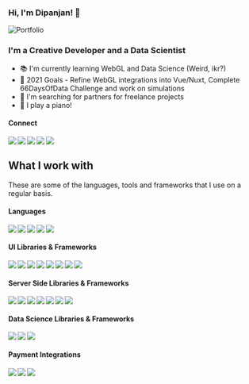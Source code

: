 ### Hi, I'm Dipanjan! 👋

![Portfolio](https://img.shields.io/website?down_message=%E2%96%BC&label=Portfolio&style=for-the-badge&up_message=%E2%96%B2&url=http%3A%2F%2Fdipanjande.com%2F)

<h3>I'm a Creative Developer and a <span>Data Scientist</span></h3>

- 📚 I'm currently learning WebGL and Data Science (Weird, ikr?)
- 🎯 2021 Goals - Refine WebGL integrations into Vue/Nuxt, Complete 66DaysOfData Challenge and work on simulations
- 🔭 I'm searching for partners for freelance projects
- 🎹 I play a piano!

#### Connect

<a href="https://www.linkedin.com/in/dipanjan131/"><img align="left" src="https://img.shields.io/badge/LinkedIn-1c1c1c?&logo=LinkedIn" /></a>
<a href="https://twitter.com/bacon_delight"><img align="left" src="https://img.shields.io/badge/Twitter-1c1c1c?&logo=Twitter" /></a>
<a href="https://www.instagram.com/bacon_delight/"><img align="left" src="https://img.shields.io/badge/Instagram-1c1c1c?&logo=Instagram" /></a>
<a href="mailto:dipanjan131@gmail.com"><img align="left" src="https://img.shields.io/badge/Email-1c1c1c?&logo=Gmail" /></a>
<a href="https://calendly.com/bacon_delight/15min"><img align="left" src="https://img.shields.io/badge/Schedule a Meeting-1c1c1c?&logo=Google Calendar" /></a>

<br/>

## What I work with

These are some of the languages, tools and frameworks that I use on a regular basis. 

#### Languages
<img align="left" src="https://img.shields.io/badge/JavaScript-1c1c1c?&logo=JavaScript" />
<img align="left" src="https://img.shields.io/badge/Python-1c1c1c?&logo=Python" />
<img align="left" src="https://img.shields.io/badge/WebGL-1c1c1c?&logo=WebGL" />
<img align="left" src="https://img.shields.io/badge/Lua-1c1c1c?&logo=Lua" />
<img align="left" src="https://img.shields.io/badge/Solidity-1c1c1c?&logo=Solidity" />

<br/>

#### UI Libraries & Frameworks
<img align="left" src="https://img.shields.io/badge/Vue-1c1c1c?&logo=Vue.js" />
<img align="left" src="https://img.shields.io/badge/Svelte-1c1c1c?&logo=Svelte" />
<img align="left" src="https://img.shields.io/badge/Angular-1c1c1c?&logo=Angular" />
<img align="left" src="https://img.shields.io/badge/ThreeJS-1c1c1c?&logo=Three.js" />
<img align="left" src="https://img.shields.io/badge/GreenSock-1c1c1c?&logo=GreenSock" />
<img align="left" src="https://img.shields.io/badge/TensorFlowJS-1c1c1c?&logo=TensorFlow" />
<img align="left" src="https://img.shields.io/badge/Electron-1c1c1c?&logo=Electron" />
<img align="left" src="https://img.shields.io/badge/Capacitor-1c1c1c?&logo=Capacitor" />

<br/>

#### Server Side Libraries & Frameworks
<img align="left" src="https://img.shields.io/badge/Flask-1c1c1c?&logo=Flask" />
<img align="left" src="https://img.shields.io/badge/Django-1c1c1c?&logo=Django" />
<img align="left" src="https://img.shields.io/badge/Express-1c1c1c?&logo=Express" />
<img align="left" src="https://img.shields.io/badge/GraphQL-1c1c1c?&logo=GraphQL" />
<img align="left" src="https://img.shields.io/badge/Firebase-1c1c1c?&logo=Firebase" />
<img align="left" src="https://img.shields.io/badge/Supabase-1c1c1c?&logo=Supabase" />
<img align="left" src="https://img.shields.io/badge/Apollo-1c1c1c?&logo=Apollo GraphQL" />

<br/>

#### Data Science Libraries & Frameworks
<img align="left" src="https://img.shields.io/badge/Tableau-1c1c1c?&logo=Tableau" />
<img align="left" src="https://img.shields.io/badge/TensorFlowJS-1c1c1c?&logo=TensorFlow" />
<img align="left" src="https://img.shields.io/badge/PyTorch-1c1c1c?&logo=PyTorch" />

<br/>

#### Payment Integrations
<img align="left" src="https://img.shields.io/badge/Stripe-1c1c1c?&logo=Stripe" />
<img align="left" src="https://img.shields.io/badge/PayPal-1c1c1c?&logo=PayPal" />
<img align="left" src="https://img.shields.io/badge/Razorpay-1c1c1c?&logo=Razorpay" />


